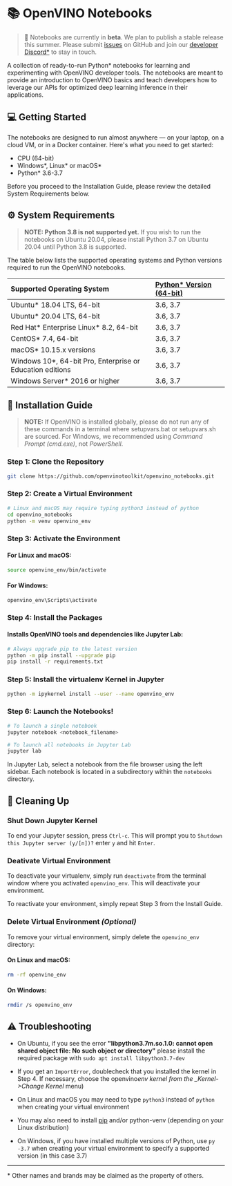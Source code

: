 # 📚 OpenVINO Notebooks

> 🚧 Notebooks are currently in **beta**. We plan to publish a stable release this summer. Please submit [issues](https://github.com/openvinotoolkit/openvino_notebooks/issues) on GitHub and join our [developer Discord\*](https://discord.gg/Bn9E33xe) to stay in touch.

A collection of ready-to-run Python\* notebooks for learning and experimenting with OpenVINO developer tools. The notebooks are meant to provide an introduction to OpenVINO basics and teach developers how to leverage our APIs for optimized deep learning inference in their applications.

## 💻 Getting Started

The notebooks are designed to run almost anywhere &mdash; on your laptop, on a cloud VM, or in a Docker container. Here's what you need to get started:

- CPU (64-bit)
- Windows\*, Linux\* or macOS\*
- Python\* 3.6-3.7

Before you proceed to the Installation Guide, please review the detailed System Requirements below.

## ⚙️ System Requirements

> **NOTE: Python 3.8 is not supported yet.** If you wish to run the notebooks on Ubuntu 20.04, please install Python 3.7 on Ubuntu 20.04 until Python 3.8 is supported.

The table below lists the supported operating systems and Python versions required to run the OpenVINO notebooks.

| Supported Operating System                                 | [Python\* Version (64-bit)](https://www.python.org/) |
| :--------------------------------------------------------- | :--------------------------------------------------- |
| Ubuntu\* 18.04 LTS, 64-bit                                 | 3.6, 3.7                                             |
| Ubuntu\* 20.04 LTS, 64-bit                                 | 3.6, 3.7                                             |
| Red Hat* Enterprise Linux* 8.2, 64-bit                     | 3.6, 3.7                                             |
| CentOS\* 7.4, 64-bit                                       | 3.6, 3.7                                             |
| macOS\* 10.15.x versions                                   | 3.6, 3.7                                             |
| Windows 10\*, 64-bit Pro, Enterprise or Education editions | 3.6, 3.7                                             |
| Windows Server\* 2016 or higher                            | 3.6, 3.7                                             |

## 📝 Installation Guide

> **NOTE:** If OpenVINO is installed globally, please do not run any of these commands in a terminal where setupvars.bat or setupvars.sh are sourced. For Windows, we recommended using _Command Prompt (cmd.exe)_, not _PowerShell_.

### Step 1: Clone the Repository

```bash
git clone https://github.com/openvinotoolkit/openvino_notebooks.git
```

### Step 2: Create a Virtual Environment

```bash
# Linux and macOS may require typing python3 instead of python
cd openvino_notebooks
python -m venv openvino_env
```

### Step 3: Activate the Environment

#### For Linux and macOS:

```bash
source openvino_env/bin/activate
```

#### For Windows:

```bash
openvino_env\Scripts\activate
```

### Step 4: Install the Packages

#### Installs OpenVINO tools and dependencies like Jupyter Lab:

```bash
# Always upgrade pip to the latest version
python -m pip install --upgrade pip
pip install -r requirements.txt
```

### Step 5: Install the virtualenv Kernel in Jupyter

```bash
python -m ipykernel install --user --name openvino_env
```

### Step 6: Launch the Notebooks!

```bash
# To launch a single notebook
jupyter notebook <notebook_filename>

# To launch all notebooks in Jupyter Lab
jupyter lab
```

In Jupyter Lab, select a notebook from the file browser using the left sidebar. Each notebook is located in a subdirectory within the `notebooks` directory.

## 🧹 Cleaning Up

### Shut Down Jupyter Kernel

To end your Jupyter session, press `Ctrl-c`. This will prompt you to `Shutdown this Jupyter server (y/[n])?` enter `y` and hit `Enter`.

### Deativate Virtual Environment

To deactivate your virtualenv, simply run `deactivate` from the terminal window where you activated `openvino_env`. This will deactivate your environment.

To reactivate your environment, simply repeat Step 3 from the Install Guide.

### Delete Virtual Environment _(Optional)_

To remove your virtual environment, simply delete the `openvino_env` directory:

#### On Linux and macOS:

```bash
rm -rf openvino_env
```

#### On Windows:

```bash
rmdir /s openvino_env
```

## ⚠️ Troubleshooting

- On Ubuntu, if you see the error **"libpython3.7m.so.1.0: cannot open shared object file: No such object or directory"** please install the required package with `sudo apt install libpython3.7-dev`

- If you get an `ImportError`, doublecheck that you installed the kernel in Step 4. If necessary, choose the openvino*env kernel from the \_Kernel->Change Kernel* menu)

- On Linux and macOS you may need to type `python3` instead of `python` when creating your virtual environment

- You may also need to install [pip](https://pip.pypa.io/en/stable/installing/) and/or python-venv (depending on your Linux distribution)

- On Windows, if you have installed multiple versions of Python, use `py -3.7` when creating your virtual environment to specify a supported version (in this case 3.7)

---

\* Other names and brands may be claimed as the property of others.
